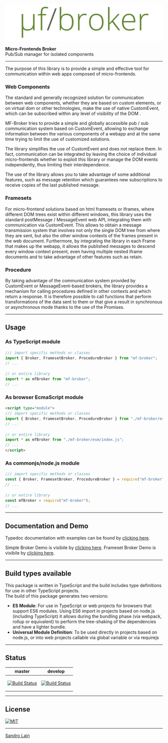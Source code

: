 ![mf-broker](https://raw.githubusercontent.com/sandrolain/mf-broker/bc84a679f7b2b4e67cfa93350816c7197e9257ea/assets/logo.svg?sanitize=true "mf-broker")

<p align="center">

**Micro-Frontends Broker**  
Pub/Sub manager for isolated components

</p>

---

The purpose of this library is to provide a simple and effective tool for communication within web apps composed of micro-frontends.

### Web Components 

The standard and generally recognized solution for communication between web components, whether they are based on custom elements, or on virtual dom or other technologies, make the use of native CustomEvent, which can be subscribed within any level of visibility of the DOM .

MF-Broker tries to provide a simple and globally accessible pub / sub communication system based on CustomEvent, allowing to exchange information between the various components of a webapp and at the same time trying to limit the use of customized solutions.

The library simplifies the use of CustomEvent and does not replace them. In fact, communication can be integrated by leaving the choice of individual micro-frontends whether to exploit this library or manage the DOM events independently, thus limiting their interdependence.

The use of the library allows you to take advantage of some additional features, such as message retention which guarantees new subscriptions to receive copies of the last published message.

### Framesets

For micro-frontend solutions based on html framesets or iframes, where different DOM trees exist within different windows, this library uses the standard postMessage / MessageEvent web API, integrating them with communication via CustomEvent.
This allows to obtain a message transmission system that involves not only the single DOM tree from where they are sent, but also the other window contexts of the frames present in the web document.
Furthermore, by integrating the library in each Frame that makes up the webapp, it allows the published messages to descend every window context present, even having multiple nested iframe documents and to take advantage of other features such as retain.

### Procedure

By taking advantage of the communication system provided by CustomEvent or MessageEvent-based brokers, the library provides a mechanism for calling procedures defined in other contexts and which return a response. It is therefore possible to call functions that perform transformations of the data sent to them or that give a result in synchronous or asynchronous mode thanks to the use of the Promises.


---

## Usage

### As TypeScript module

```typescript
/// import specific methods or classes
import { Broker, FramesetBroker, ProcedureBroker } from "mf-broker";
// ...

// or entire library
import * as mfBroker from "mf-broker";
// ...
```

### As browser EcmaScript module

```html
<script type="module">
/// import specific methods or classes
import { Broker, FramesetBroker, ProcedureBroker } from "./mf-broker/esm/index.js";
// ...

// or entire library
import * as mfBroker from "./mf-broker/esm/index.js";
// ...
</script>
```

### As commonjs/node.js module

```javascript
/// import specific methods or classes
const { Broker, FramesetBroker, ProcedureBroker } = require("mf-broker");
// ...

// or entire library
const mfBroker = require("mf-broker");
// ...
```

---

## Documentation and Demo

Typedoc documentation with examples can be found by [clicking here](https://sandrolain.github.io/mf-broker/typedocs/modules/_index_.html).

Simple Broker Demo is visibile by [clicking here](https://sandrolain.github.io/mf-broker/demo/index.html).
Frameset Broker Demo is visibile by [clicking here](https://sandrolain.github.io/mf-broker/demo/index-frame.html).

---

## Build types available

This package is written in TypeScript and the build includes type definitions for use in other TypeScript projects.  
The build of this package generates two versions:
- **ES Module**: For use in TypeScript or web projects for browsers that support ES6 modules. Using ES6 import in projects based on node.js (including TypeScript) it allows during the bundling phase (via webpack, rollup or equivalent) to perform the tree-shaking of the dependencies and have a lighter bundle.
- **Universal Module Definition**: To be used directly in projects based on node.js, or into web projects callable via global variable or via requirejs

---

## Status

<table><thead><tr><th>master</th><th>develop</th></tr></thead><tbody><tr><td>

[![Build Status](https://travis-ci.org/sandrolain/mf-broker.svg?branch=master)](https://travis-ci.org/sandrolain/mf-broker)

</td><td>

[![Build Status](https://travis-ci.org/sandrolain/mf-broker.svg?branch=develop)](https://travis-ci.org/sandrolain/mf-broker)

</td></tr></tbody></table>

---

## License
[![MIT](https://img.shields.io/github/license/sandrolain/mf-broker)](./LICENSE)

-------------------------

[Sandro Lain](https://www.sandrolain.com/)
